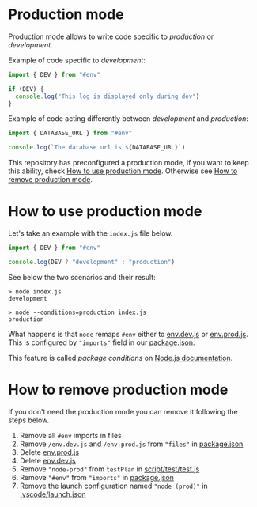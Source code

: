 # Production mode

Production mode allows to write code specific to _production_ or _development_.

Example of code specific to _development_:

```js
import { DEV } from "#env"

if (DEV) {
  console.log("This log is displayed only during dev")
}
```

Example of code acting differently between _development_ and _production_:

```js
import { DATABASE_URL } from "#env"

console.log(`The database url is ${DATABASE_URL}`)
```

This repository has preconfigured a production mode, if you want to keep this ability, check [How to use production mode](#how-to-use-production-mode). Otherwise see [How to remove production mode](#how-to-remove-production-mode).

# How to use production mode

Let's take an example with the `index.js` file below.

```js
import { DEV } from "#env"

console.log(DEV ? "development" : "production")
```

See below the two scenarios and their result:

```console
> node index.js
development
```

```console
> node --conditions=production index.js
production
```

What happens is that `node` remaps `#env` either to [env.dev.js](../../env.dev.js) or [env.prod.js](../../env.prod.js). This is configured by `"imports"` field in our [package.json](../../package.json#L28).

This feature is called _package conditions_ on [Node.js documentation](https://nodejs.org/docs/latest-v15.x/api/packages.html#packages_resolving_user_conditions).

# How to remove production mode

If you don't need the production mode you can remove it following the steps below.

1. Remove all `#env` imports in files
2. Remove `/env.dev.js` and `/env.prod.js` from `"files"` in [package.json](../../package.json#L39)
3. Delete [env.prod.js](../../env.prod.js)
4. Delete [env.dev.js](../../env.dev.js)
5. Remove `"node-prod"` from `testPlan` in [script/test/test.js](../../script/test/test.js#L18)
6. Remove `"#env"` from `"imports"` in [package.json](../../package.json#L33)
7. Remove the launch configuration named `"node (prod)"` in [.vscode/launch.json](../../.vscode/launch.json#L26)
